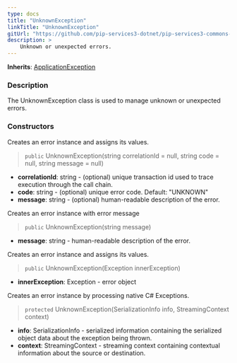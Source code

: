 ```yaml
---
type: docs
title: "UnknownException"
linkTitle: "UnknownException"
gitUrl: "https://github.com/pip-services3-dotnet/pip-services3-commons-dotnet"
description: >
    Unknown or unexpected errors.
---
```


**Inherits**: [ApplicationException](../application_exception)

### Description

The UnknownException class is used to manage unknown or unexpected errors.

### Constructors
Creates an error instance and assigns its values.

> `public` UnknownException(string correlationId = null, string code = null, string message = null)

- **correlationId**: string - (optional) unique transaction id used to trace execution through the call chain.
- **code**: string - (optional) unique error code. Default: "UNKNOWN"
- **message**: string - (optional) human-readable description of the error.


Creates an error instance with error message

> `public` UnknownException(string message)

- **message**: string - human-readable description of the error.


Creates an error instance and assigns its values.

> `public` UnknownException(Exception innerException)

- **innerException**: Exception - error object


Creates an error instance by processing native C# Exceptions.

> `protected` UnknownException(SerializationInfo info, StreamingContext context)

- **info**: SerializationInfo - serialized information containing the serialized object data about the exception being thrown.
- **context**: StreamingContext - streaming context containing contextual information about the source or destination.
